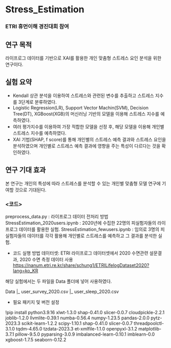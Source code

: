 # Stress_Estimation
### ETRI 휴먼이해 경진대회 참여

## 연구 목적
라이프로그 데이터를 기반으로 XAI를 활용한 개인 맞춤형 스트레스 요인 분석을 위한 연구이다.

## 실험 요약
- Kendall 상관 분석을 이용하여 스트레스와 관련된 변수를 추출하고 스트레스 지수를 3단계로 분류하였다.
- Logistic Regression(LR), Support Vector Machin(SVM), Decision Tree(DT), XGBoost(XGB)의 머신러닝 기반의 모델을 이용해 스트레스 지수를 예측하였다. 
- 여러 평가지수를 이용하여 가장 적합한 모델을 선정 후, 해당 모델을 이용해 개인별 스트레스 지수를 예측하였다. 
- XAI 기법(SHAP, f score)를 통해 개인별의 스트레스 예측 결과와 스트레스 요인을 분석하였으며 개인별로 스트레스 예측 결과에 영향을 주는 특성이 다르다는 것을 확인하였다.

## 연구 기대 효과
본 연구는 개인의 특성에 따라 스트레스를 분석할 수 있는 개인별 맞춤형 모델 연구에 기여할 것으로 기대된다.


### <코드>
preprocess_data.py : 라이프로그 데이터 전처리 방법
StressEstimation_2020users.ipynb : 2020년에 수집한 22명의 피실험자들의 라이프로그 데이터를 활용한 실험.
StressEstimation_fewusers.ipynb : 임의로 3명의 피실험자들의 데이터를 각각 활용해 개인별로 스트레스를 예측하고 그 결과를 분석한 실험. 

- 코드 실행 방법
데이터셋: ETRI 라이프로그 데이터셋에서 2020 수면관련 설문결과, 2020 수면 측정 데이터 사용
https://nanum.etri.re.kr/share/schung1/ETRILifelogDataset2020?lang=ko_KR

해당 실험에서는 두 파일을 Data 폴더에 넣어 사용하였다. 

Data
|_ user_survey_2020.csv
|_ user_sleep_2020.csv


- 필요 패키지 및 버전 설정

!pip install python3.9.16 xlwt-1.3.0 shap-0.41.0 slicer-0.0.7 cloudpickle-2.2.1 joblib-1.2.0 llvmlite-0.39.1 numba-0.56.4 numpy-1.23.5 pandas-2.0.0 pytz-2023.3 scikit-learn-1.2.2 scipy-1.10.1 shap-0.41.0 slicer-0.0.7 threadpoolctl-3.1.0 tqdm-4.65.0 tzdata-2023.3 et-xmlfile-1.1.0 openpyxl-3.1.2 matplotlib-3.7.1 pillow-9.5.0 pyparsing-3.0.9 imbalanced-learn-0.10.1 imblearn-0.0 xgboost-1.7.5 seaborn-0.12.2

